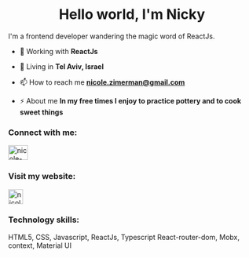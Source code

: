 <h1 align="center">Hello world, I'm Nicky</h1>

I'm a frontend developer wandering the magic word of ReactJs.

- 🌱 Working with **ReactJs**

- 📍 Living in **Tel Aviv, Israel**

- 📫 How to reach me **nicole.zimerman@gmail.com**

- ⚡ About me **In my free times I enjoy to practice pottery and to cook sweet things**

<h3 align="left">Connect with me:</h3>
<p align="left">
<a href="https://linkedin.com/in/nicole-zimerman" target="blank"><img align="center" src="https://cdn.jsdelivr.net/npm/simple-icons@3.0.1/icons/linkedin.svg" alt="nicole-zimerman" height="30" width="40" /></a>
</p>
<h3 align="left">Visit my website:</h3>
<p>
<a href="https://nicolezimerman.github.io/" target="blank"><img align="center" src="https://icons-for-free.com/iconfiles/png/512/linecolor+version+svg+stars-1319964495853900697.png" alt="nicole-zimerman" height="30" width="30" /></a>
</p>
<h3 align="left">Technology skills:</h3>
<p align="left">
HTML5, CSS, Javascript, ReactJs, Typescript
React-router-dom, Mobx, context, Material UI
</p>
